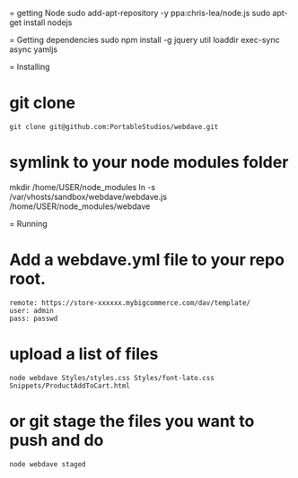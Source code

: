= getting Node
	sudo add-apt-repository -y ppa:chris-lea/node.js
	sudo apt-get install nodejs
	
= Getting dependencies
	sudo npm install -g jquery util loaddir exec-sync async yamljs

= Installing
# git clone
	git clone git@github.com:PortableStudios/webdave.git

# symlink to your node modules folder

mkdir /home/USER/node_modules
ln -s /var/vhosts/sandbox/webdave/webdave.js /home/USER/node_modules/webdave

= Running
# Add a webdave.yml file to your repo root. 
	remote: https://store-xxxxxx.mybigcommerce.com/dav/template/
	user: admin
	pass: passwd

# upload a list of files
    node webdave Styles/styles.css Styles/font-lato.css Snippets/ProductAddToCart.html

# or git stage the files you want to push and do 
	node webdave staged
